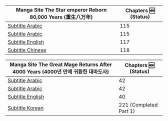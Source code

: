 ---
---
|Manga Site The Star emperor Reborn 80,000 Years (重生八万年) | Chapters :new: (Status) |
|------- | ------|
|[Subtitle Arabic](https://www.azoramanga.com/manga/the-star-emperor/) | 115 |
|[Subtitle Arabic](https://mangakm.com/manga/the-star-emperor/) | 115 |
|[Subtitle English](https://mangabob.com/manga/reborn-80000-years/) | 117 |
|[Subtitle Chinese](https://www.ohmanhua.com/13410/) | 118 |


|Manga Site The Great Mage Returns After 4000 Years (4000년 만에 귀환한 대마도사) | Chapters :new: (Status) |
|--|--|
|[Subtitle Arabic](https://www.azoramanga.com/manga/the-great-mage-returns-after-4000-years/) | 42 |
|[Subtitle Arabic](https://mangalek.com/manga/the-great-mage-returns-after-4000-years/) | 42 |
|[Subtitle English](https://toonily.net/manga/the-great-mage-returns-after-4000-years/) | 40 |
|[Subtitle Korean](https://page.kakao.com/home?seriesId=50621874&page=1) | 221 (Completed Part 1) |

<!--[Subtitle Korean](https://namu.wiki/w/4000%EB%85%84%20%EB%A7%8C%EC%97%90%20%EA%B7%80%ED%99%98%ED%95%9C%20%EB%8C%80%EB%A7%88%EB%8F%84%EC%82%AC)-->
<!--<div align="center">-->
